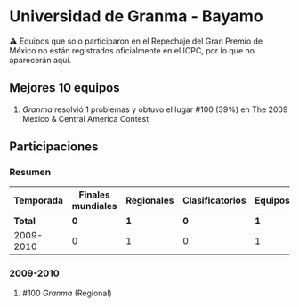 # Universidad de Granma - Bayamo

:warning: Equipos que solo participaron en el Repechaje del Gran Premio de México no están registrados oficialmente en el ICPC, por lo que no aparecerán aquí.

## Mejores 10 equipos

1. _Granma_ resolvió 1 problemas y obtuvo el lugar #100 (39%) en The 2009 Mexico & Central America Contest

## Participaciones

### Resumen

| Temporada | Finales mundiales | Regionales | Clasificatorios | Equipos |
| --- | --- | --- | --- | --- |
| **Total** | **0** | **1** | **0** | **1** |
| 2009-2010 | 0 | 1 | 0 | 1 |

### 2009-2010

1. #100 _Granma_ (Regional)



